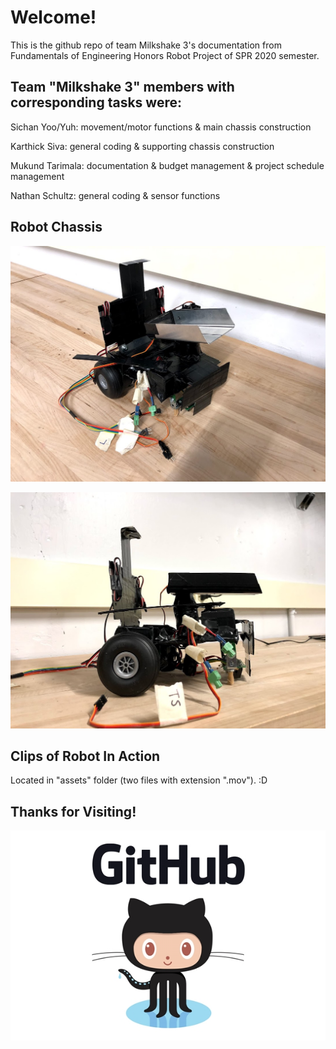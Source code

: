 # Welcome!

This is the github repo of team Milkshake 3's documentation from Fundamentals of Engineering Honors Robot Project of SPR 2020 semester.

## Team "Milkshake 3" members with corresponding tasks were:

Sichan Yoo/Yuh: movement/motor functions & main chassis construction

Karthick Siva: general coding & supporting chassis construction

Mukund Tarimala: documentation & budget management & project schedule management

Nathan Schultz: general coding & sensor functions

## Robot Chassis

![chassis](/assets/IMG_0910.jpg)

![chassis2](/assets/IMG_0920.jpg)

## Clips of Robot In Action

Located in "assets" folder (two files with extension ".mov"). :D

## Thanks for Visiting!

![octo](/assets/githublogo.jpg)
